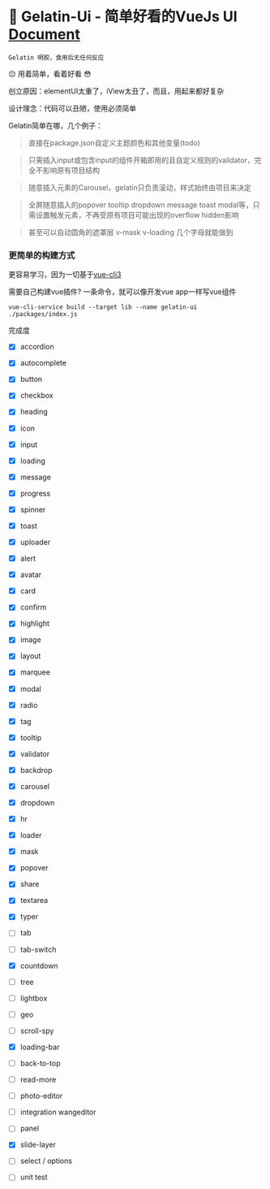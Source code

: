 # :pill: Gelatin-Ui - 简单好看的VueJs UI [Document](https://gelatin-ui.leafiy.com/tag/)

`Gelatin 明胶，食用后无任何反应`

:pensive: 用着简单，看着好看 :flushed:

创立原因：elementUI太重了，iView太丑了，而且，用起来都好复杂

设计理念：代码可以丑陋，使用必须简单

Gelatin简单在哪，几个例子：

> 直接在package.json自定义主题颜色和其他变量(todo)

> 只需插入input或包含input的组件开箱即用的且自定义规则的validator，完全不影响原有项目结构

> 随意插入元素的Carousel，gelatin只负责滚动，样式始终由项目来决定

> 全屏随意插入的popover tooltip dropdown message toast modal等，只需设置触发元素，不再受原有项目可能出现的overflow hidden影响

> 甚至可以自动圆角的遮罩层 v-mask v-loading 几个字母就能做到

### 更简单的构建方式

更容易学习，因为一切基于[vue-cli3](https://cli.vuejs.org/)

需要自己构建vue插件? 一条命令，就可以像开发vue app一样写vue组件

`vue-cli-service build --target lib --name gelatin-ui ./packages/index.js`



完成度

- [x] accordion
- [x] autocomplete
- [x] button
- [x] checkbox
- [x] heading
- [x] icon
- [x] input
- [x] loading
- [x] message
- [x] progress
- [x] spinner
- [x] toast
- [x] uploader
- [x] alert
- [x] avatar
- [x] card
- [x] confirm
- [x] highlight
- [x] image
- [x] layout
- [x] marquee
- [x] modal
- [x] radio
- [x] tag
- [x] tooltip
- [x] validator
- [x] backdrop
- [x] carousel
- [x] dropdown
- [x] hr
- [x] loader
- [x] mask
- [x] popover
- [x] share
- [x] textarea
- [x] typer

- [ ] tab
- [ ] tab-switch
- [x] countdown
- [ ] tree
- [ ] lightbox
- [ ] geo
- [ ] scroll-spy
- [x] loading-bar
- [ ] back-to-top
- [ ] read-more
- [ ] photo-editor
- [ ] integration wangeditor
- [ ] panel
- [x] slide-layer
- [ ] select / options
- [ ] unit test